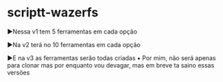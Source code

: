 # scriptt-wazerfs


▶Nessa v1 tem 5 ferramentas em cada opção


▶Na v2 terá no 10 ferramentas em cada opção


▶E na v3 as ferramentas serão todas criadas
▪ Por mim, não será apenas para clonar
mas por enquanto vou devagar, mas em breve
ta saino essas versões
